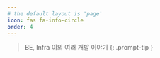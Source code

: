 ```yaml
---
# the default layout is 'page'
icon: fas fa-info-circle
order: 4
---
```

> BE, Infra 이외 여러 개발 이야기
> {: .prompt-tip }
